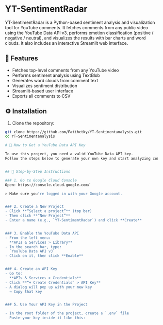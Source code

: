 # YT-SentimentRadar

YT-SentimentRadar is a Python-based sentiment analysis and visualization tool for YouTube comments. 
It fetches comments from any public video using the YouTube Data API v3, performs emotion classification (positive / negative / neutral), and visualizes the results with bar charts and word clouds. It also includes an interactive Streamlit web interface.


## 🚀 Features

- Fetches top-level comments from any YouTube video  
- Performs sentiment analysis using TextBlob  
- Generates word clouds from comment text  
- Visualizes sentiment distribution  
- Streamlit-based user interface  
- Exports all comments to CSV


## ⚙️ Installation

1. Clone the repository:
```bash
git clone https://github.com/Fatihctky/YT-Sentimentanalysis.git
cd YT-Sentimentanalysis

# 🔑 How to Get a YouTube Data API Key

To use this project, you need a valid YouTube Data API key.
Follow the steps below to generate your own key and start analyzing comments from any public YouTube video.


## 📌 Step-by-Step Instructions

### 1. Go to Google Cloud Console
Open: https://console.cloud.google.com/

> Make sure you're logged in with your Google account.


### 2. Create a New Project
- Click **“Select a project”** (top bar)
- Then click **“New Project”**
- Enter a name (e.g., `YT-SentimentRadar`) and click **Create**


### 3. Enable the YouTube Data API
- From the left menu:  
  **APIs & Services > Library**
- In the search bar, type:  
  `YouTube Data API v3`
- Click on it, then click **Enable**


### 4. Create an API Key
- Go to:  
  **APIs & Services > Credentials**
- Click **“+ Create Credentials” > API Key**
- A dialog will pop up with your new key  
  → Copy that key


### 5. Use Your API Key in the Project

- In the root folder of the project, create a `.env` file  
- Paste your key inside it like this:
